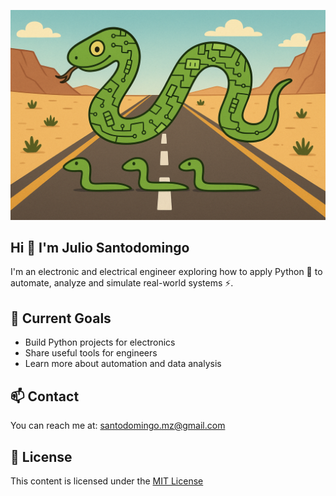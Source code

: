 ![Image Alt](https://github.com/jsantodo2/jsantodo2/blob/20d80ff6027928a8140964b67aea3f52c4b68c21/SerpientesD.png)

## Hi 👋 I'm Julio Santodomingo

I'm an electronic and electrical engineer exploring how to apply Python 🐍 to automate, analyze and simulate real-world systems ⚡.

## 🚀 Current Goals
- Build Python projects for electronics
- Share useful tools for engineers
- Learn more about automation and data analysis

## 📫 Contact
You can reach me at: santodomingo.mz@gmail.com

## 📄 License
This content is licensed under the [MIT License](LICENSE)

